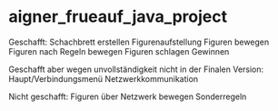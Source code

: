 # aigner_frueauf_java_project

Geschafft:
  Schachbrett erstellen
  Figurenaufstellung
  Figuren bewegen
  Figuren nach Regeln bewegen
  Figuren schlagen
  Gewinnen
  
Geschafft aber wegen unvollständigkeit nicht in der Finalen Version:
  Haupt/Verbindungsmenü
  Netzwerkkommunikation
  
Nicht geschafft:
  Figuren über Netzwerk bewegen
  Sonderregeln
